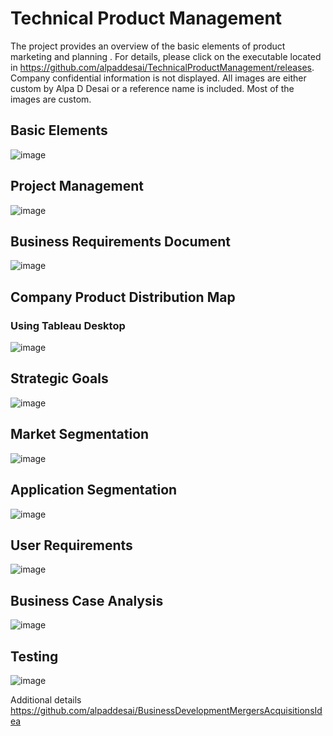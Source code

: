 # Technical Product Management

The project provides an overview of the basic elements of product marketing and planning . For details, please click on the executable located in 
https://github.com/alpaddesai/TechnicalProductManagement/releases. Company confidential information is not displayed. 
All images are either custom by Alpa D Desai or a reference name is included. Most of the images are custom. 

## Basic Elements
![image](Basic_elements.png)

## Project Management
![image](PMP.png)

## Business Requirements Document
![image](BusinessRequirementsDocument.png) 

## Company Product Distribution Map
### Using Tableau Desktop
![image](CompanyProductDistributionMap.png)

## Strategic Goals
![image](StrategicGoals.png)

## Market Segmentation
![image](MarketSegmentation.png)

## Application Segmentation
![image](ApplicationSegment.png)

## User Requirements
![image](UseCase.png)

## Business Case Analysis
![image](UseCaseAnalysis.png)

## Testing 
![image](WebApplication.png)

Additional details https://github.com/alpaddesai/BusinessDevelopmentMergersAcquisitionsIdea

